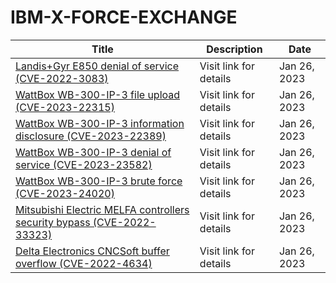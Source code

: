 

# IBM-X-FORCE-EXCHANGE

 |Title|Description|Date|
 |---|---|---|
 |[Landis+Gyr E850 denial of service (CVE-2022-3083)](https://exchange.xforce.ibmcloud.com/activity/list?filter=Vulnerabilities)|Visit link for details|Jan 26, 2023|
 |[WattBox WB-300-IP-3 file upload (CVE-2023-22315)](https://exchange.xforce.ibmcloud.com/activity/list?filter=Vulnerabilities)|Visit link for details|Jan 26, 2023|
 |[WattBox WB-300-IP-3 information disclosure (CVE-2023-22389)](https://exchange.xforce.ibmcloud.com/activity/list?filter=Vulnerabilities)|Visit link for details|Jan 26, 2023|
 |[WattBox WB-300-IP-3 denial of service (CVE-2023-23582)](https://exchange.xforce.ibmcloud.com/activity/list?filter=Vulnerabilities)|Visit link for details|Jan 26, 2023|
 |[WattBox WB-300-IP-3 brute force (CVE-2023-24020)](https://exchange.xforce.ibmcloud.com/activity/list?filter=Vulnerabilities)|Visit link for details|Jan 26, 2023|
 |[Mitsubishi Electric MELFA controllers security bypass (CVE-2022-33323)](https://exchange.xforce.ibmcloud.com/activity/list?filter=Vulnerabilities)|Visit link for details|Jan 26, 2023|
 |[Delta Electronics CNCSoft buffer overflow (CVE-2022-4634)](https://exchange.xforce.ibmcloud.com/activity/list?filter=Vulnerabilities)|Visit link for details|Jan 26, 2023|
 